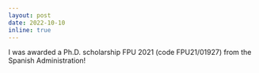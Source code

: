 ```yaml
---
layout: post
date: 2022-10-10
inline: true
---
```


I was awarded a Ph.D. scholarship FPU 2021 (code FPU21/01927) from the Spanish Administration!

